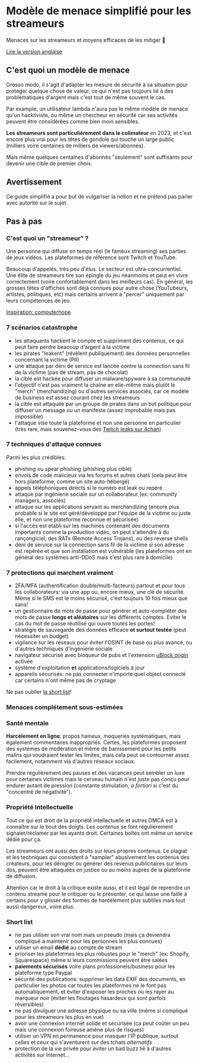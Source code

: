 #  Modèle de menace simplifié pour les streameurs

Menaces sur les streameurs et moyens efficaces de les mitiger 🧢

[Lire la version anglaise](https://github.com/jmau111-org/threat_model_streamers)

## C'est quoi un modèle de menace

Grosso modo, il s'agit d'adapter les mesure de sécurité à sa situation pour protéger quelque chose de valeur, ce qui n'est pas toujours lié à des problématiques d'argent mais c'est tout de même souvent le cas.

Par example, un utilisateur lambda n'aura pas le même modèle de menace qu'un hacktiviste, ou même un chercheur en sécurité car ses activités peuvent être considérées comme bien moin sensibles.

**Les streameurs sont particulièrement dans le colimateur** en 2023, et c'est encore plus vrai pour les têtes de gondole qui touche un large public (milliers voire centaines de milliers de viewers/abonnés).

Mais même quelques centaines d'abonnés "seulement" sont suffisants pour devenir une cible de premier choix.

## Avertissement

Ce guide simplifié a pour but de vulgariser la notion et ne prétend pas parler avec autorité sur le sujet.

## Pas à pas

### C'est quoi un "streameur" ?

Une personne qui diffuse en temps réel (le fameux streaming) ses parties de jeux vidéos. Les plateformes de référence sont Twitch et YouTube.

Beaucoup d'appelés, très peu d'élus. Le secteur est ultra-concurrentiel. Une élite de streameurs tire son épingle du jeu néanmoins et peut en vivre correctement (voire confortablement dans les meilleurs cas). En général, les grosses têtes d'affiches sont déjà connues pour autre chose (YouTubeurs, artistes, politiques, etc) mais certains arrivent à "percer" uniquement par leurs compétences de jeu.

[Inspiration: computerhope](https://www.computerhope.com/jargon/s/streamer.htm)

### 7 scénarios catastrophe

* les attaquants hackent le compte et suppriment des contenus, ce qui peut faire perdre beacoup d'argent à la victime
* les pirates "leakent" (révèlent publiquement) des données personnelles concernant la victime (PII)
* une attaque par déni de service est lancée contre la connection sans fil de la victime (pas de stream, pas de chocolat)
* la cible est hackée pour diffuser un malware/spyware à sa communauté
* l'objectif n'est pas vraiment la chaîne en elle-même mais plutôt le "merch" (merchandizing) ou d'autres services associés, car ce modèle de business est assez courant chez les streameurs
* la cible est attaquée par un groupe de pirates dans un but politique pour diffuser un message ou un manifeste (assez improbable mais pas impossible)
* l'attaque vise toute la plateforme et non une personne en particulier (très rare, mais souvenez-vous des [Twitch leaks sur 4chan](https://arstechnica.com/information-technology/2021/10/twitch-admits-to-major-leak-exposing-source-code-creator-earnings/))

### 7 techniques d'attaque connues

Parmi les plus crédibles:

* phishing ou spear phishing (phishing plus ciblé)
* envois de code malicieux via les forums et autres chats (cela peut être hors plateforme, comme un site auto-hébergé)
* appels téléphoniques directs si le numéro est leak ou repéré
* attaque par ingénierie sociale sur un collaborateur (ex: community managers, associés) 
* attaque sur les applications servant au merchandizing (encore plus probable si le site est géré/développé par l'équipe de la victime ou juste elle, et non une plateforme reconnue et sécurisée)
* si l'accès est établi sur les machines contenant des documents importants comme la production vidéo, on peut s'attendre à du rançongiciel, des RATs (Remote Access Trojans), ou des reverse shells
* déni de service sur la connection sans fil de la victime si son adresse est repérée et que son installation est vulnérable (les plateformes ont en général des systèmes anti-DDoS mais c'est plus rare à domicile)

### 7 protections qui marchent vraiment

* 2FA/MFA (authentification double/multi-facteurs) partout et pour tous les collaborateurs: via une app ou, encore mieux, une clé de sécurité. Même si le SMS est le moins sécurisé, c'est toujours 10 fois mieux que sans!
* un gestionnaire de mots de passe pour générer et auto-compléter des mots de passe **longs et aléatoires** sur les différents comptes. Eviter le cas du mot de passe réutilisé qui ouvre toutes les portes!
* stratégie de sauvegarde des données efficace **et surtout testée** (peut nécessiter un budget)
* vigilance sur les réseaux pour éviter l'OSINT de base ou plus avancé, ou d'autres techniques d'ingénierie sociale
* navigateur sécurisé avec bloqueur de pubs et l'extension [uBlock origin](https://ublockorigin.com/) activée
* système d'exploitation **et** applications/logiciels à jour
* appareils sécurisés: ne pas connecter n'importe quel object connecté car certains n'ont même pas de cryptage

Ne pas oublier [la short list](#short-list)!

### Menaces complétement sous-estimées

### Santé mentale

**Harcèlement en ligne**: propos haineux, moqueries systématiques, mais également commentaires inappropriés. Certes, les plateformes proposent des systèmes de modération et même de banissement pour les petits malins qui voudraient tester les limites, mais cela peut se contourner assez facilement, notamment via d'autres réseaux sociaux.

Prendre régulièrement des pauses et des vacances peut sembler un luxe pour certaines victimes mais le cerveau humain n'est juste pas conçu pour endurer autant de pression (constante stimulation, _a fortiori_ si c'est du "concentré de négativité").

### Propriété Intellectuelle

Tout ce qui est droit de la propriété intellectuelle et autres DMCA est à connaître sur le bout des doigts. Les contenus se font régulièrement signaler/réclamer par les ayants droit. Certaines boîtes ont même un service dédié pour ça.

Les streameurs ont aussi des droits sur leurs propres contenus. Le plagiat et les techniques qui consistent à "sampler" abusivement les contenus des créateurs, pour les dénigrer ou générer des revenus publicitaires sur leurs dos, peuvent être attaquées en justice ou au moins auprès de la plateforme de diffusion.

Attention car le droit à la critique existe aussi, et il est légal de reprendre un contenu streamé pour le critiquer ou le présenter, ce qui laisse une faille à certains pour y glisser des formes de harcèlement plus subtiles mais tout aussi dangereux, voire plus.

### Short list

* ne pas utiliser son vrai nom mais un pseudo (mais ça deviendra compliqué à maintenir pour les personnes les plus connues)
* utiliser un email **dédié** au compte de stream
* prioriser les plateformes les plus robustes pour le "merch" (ex: Shopify, Squarespace) même si leurs commissions peuvent être salées
* **paiements sécurisés** voire plans professionels/business pour les plateforme type Paypal
* sécurité des publications: supprimer les data EXIF des documents, en particulier les photos car toutes les plateformes ne le font pas automatiquement, et éviter d'exposer les proches ou les rayer au marqueur noir (éviter les floutages hasardeux qui sont parfois réversibles)
* ne pas divulguer une adresse physique ou sa ville (même si compliqué pour les streameurs les plus en vue)
* avoir une connexion internet solide et sécurisée (ça peut coûter un peu mais une connexion foireuse amène plus de risques)
* utiliser un VPN en permanence pour masquer l'IP publique, surtout celles et ceux qui s'aventurent sur des tchats _alternatifs_
* protection de la vie privée pour éviter un bad buzz lié à d'autres activités sur Internet...
